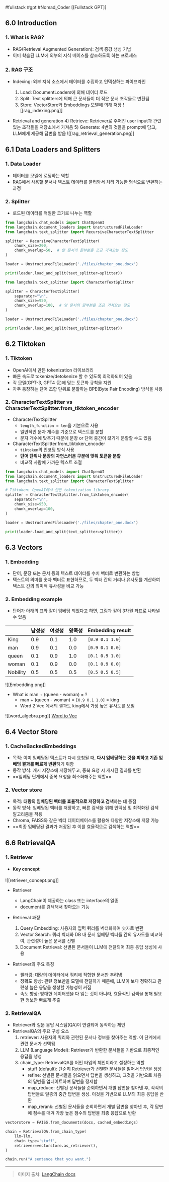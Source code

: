 #fullstack #gpt #Nomad_Coder [[Fullstack GPT]]

## 6.0 Introduction
### 1. What is RAG?
- RAG(Retrieval Augmented Generation): 검색 증강 생성 기법
- 이미 학습된 LLM에 외부의 지식 베이스를 참조하도록 하는 프로세스


### 2. RAG 구조
- Indexing: 외부 지식 소스에서 테이터를 수집하고 인덱싱하는 파이프라인
	1) Load: DocumentLoaders에 의해 데이터 로드
	2) Split: Text splitters에 의해 큰 문서들이 더 작은 문서 조각들로 변환됨
	3) Store: VectorStore와 Embeddings 모델에 의해 저장
![[rag_indexing.png]]

- Retrieval and generation
	4) Retrieve: Retriever로 주어진 user input과 관련있는 조각들을 저장소에서 가져옴
	5) Generate: 4번의 것들을 prompt에 담고, LLM에게 제공해 답변을 받음
![[rag_retrieval_generation.png]]



## 6.1 Data Loaders and Splitters
### 1. Data Loader
- 데이터를 모델에 로딩하는 역할
- RAG에서 사용할 문서나 텍스트 데이터를 불러와서 처리 가능한 형식으로 변환하는 과정 

### 2. Splitter
- 로드된 데이터를 적절한 크기로 나누는 역할

```python
from langchain.chat_models import ChatOpenAI
from langchain.document_loaders import UnstructuredFileLoader
from langchain.text_splitter import RecursiveCharacterTextSplitter

splitter = RecursiveCharacterTextSplitter(
    chunk_size=200,
    chunk_overlap=50,  # 앞 문서의 끝부분을 조금 가져오는 정도
)

loader = UnstructuredFileLoader('./files/chapter_one.docx')

print(loader.load_and_split(text_splitter=splitter))
```

```python
from langchain.text_splitter import CharacterTextSplitter

splitter = CharacterTextSplitter(
    separator="\n",
    chunk_size=950,
    chunk_overlap=100,  # 앞 문서의 끝부분을 조금 가져오는 정도
)

loader = UnstructuredFileLoader('./files/chapter_one.docx')

print(loader.load_and_split(text_splitter=splitter))
```



## 6.2 Tiktoken
### 1. Tiktoken
- OpenAI에서 만든 tokenization 라이브러리
- 빠른 속도로 tokenize/detokenize 할 수 있도록 최적화되어 있음
- 각 모델(GPT-3, GPT4 등)에 맞는 토큰화 규칙을 지원
- 자주 등장하는 단어 조합 단위로 분할하는 BPE(Byte Pair Encoding) 방식을 사용


### 2. CharacterTextSplitter vs CharacterTextSplitter.from_tiktoken_encoder
- CharacterTextSplitter
	- `length_function = len`을 기본으로 사용
	- 일반적인 문자 개수를 기준으로 텍스트를 분할
	- 문자 개수에 맞추기 때문에 문장 or 단어 중간이 끊기게 분할할 수도 있음
- CharacterTextSplitter.from_tiktoken_encoder
	- `tiktoken`의 인코딩 방식 사용
	- **단어 단위나 문장의 자연스러운 구분에 맞춰 토큰을 분할**
	- 비교적 사람에 가까운 텍스트 조절

```python
from langchain.chat_models import ChatOpenAI
from langchain.document_loaders import UnstructuredFileLoader
from langchain.text_splitter import CharacterTextSplitter

# Tiktoken: OpenAI에서 만든 tokenization library.
splitter = CharacterTextSplitter.from_tiktoken_encoder(
    separator="\n",
    chunk_size=950,
    chunk_overlap=100,
)

loader = UnstructuredFileLoader('./files/chapter_one.docx')

print(loader.load_and_split(text_splitter=splitter))
```



## 6.3 Vectors
### 1. Embedding
- 단어, 문장 또는 문서 등의 텍스트 데이터를 수치 벡터로 변환하는 방법
- 텍스트의 의미를 숫자 벡터로 표현하므로, 두 벡터 간의 거리나 유사도를 계산하여 텍스트 간의 의미적 유사성을 비교 가능


### 2. Embedding example
- 단어가 아래의 표와 같이 임베딩 되었다고 하면, 그림과 같이 3차원 좌표로 나타낼 수 있음

|          | 남성성 | 여성성 | 왕족성 | Embedding result |
| -------- | --- | --- | --- | ---------------- |
| King     | 0.9 | 0.1 | 1.0 | `[0.9 0.1 1.0]`  |
| man      | 0.9 | 0.1 | 0.0 | `[0.9 0.1 0.0]`  |
| queen    | 0.1 | 0.9 | 1.0 | `[0.1 0.9 1.0]`  |
| woman    | 0.1 | 0.9 | 0.0 | `[0.1 0.9 0.0]`  |
| Nobility | 0.5 | 0.5 | 0.5 | `[0.5 0.5 0.5]`  |
![[Embedding.png]]


- What is man + (queen - woman) = ?
	- man + (queen - woman) = `[0.9 0.1 1.0]` = king
	- Word 2 Vec 에서의 결과도 king에서 가장 높은 유사도를 보임

![[word_algebra.png]]
[Word to Vec](https://turbomaze.github.io/word2vecjson/)


## 6.4 Vector Store
### 1. CacheBackedEmbeddings
- 목적: 이미 임베딩된 텍스트가 다시 요청될 때, **다시 임베딩하는 것을 피하고 기존 임베딩 결과를 빠르게 반환**하기 위함
- 동작 방식: 캐시 저장소에 저장해두고, 중복 요청 시 캐시된 결과를 반환
- ==임베딩 단계에서 중복 요청을 최소화해주는 역할==


### 2. Vector store
- 목적: **대량의 임베딩된 벡터를 효율적으로 저장하고 검색**하는 데 중점
- 동작 방식: 임베딩된 벡터를 저장하고, 빠른 검색을 위해 인덱싱 및 최적화된 검색 알고리즘을 적용
- Chroma, FAISS와 같은 벡터 데이터베이스를 활용해 다양한 저장소에 저장 가능
- ==최종 임베딩된 결과가 저장된 후 이를 효율적으로 검색하는 역할==



## 6.6 RetrievalQA
### 1. Retriever
- #### Key concept
![[retriever_concept.png]]

- Retriever
	- LangChain이 제공하는 class 또는 interface의 일종
	- document를 검색해서 찾아오는 기능

- Retrieval 과정
	1. Query Embedding: 사용자의 입력 쿼리를 벡터화하여 숫자로 변환
	2. Vector Search: 쿼리 벡터와 DB 내 문서 임베팅 벡터들 간의 유사도를 비교하여, 관련성이 높은 문서를 선별
	3. Document Retrieval: 선별된 문서들이 LLM에 전달되어 최종 응답 생성에 사용

- Retriever의 주요 특징
	- 필터링: 대량의 데이터에서 쿼리에 적합한 문서만 추려냄
	- 정확도 향상: 관련 정보만을 모델에 전달하기 때문에, LLM이 보다 정확하고 관련성 높은 응답을 생성할 가능성이 커짐
	- 속도 향상: 방대한 데이터셋을 다 읽는 것이 아니라, 효율적인 검색을 통해 필요한 정보만 빠르게 추출


### 2. RetrievalQA
- Retriever와 질문 응답 시스템(QA)이 연결되어 동작하는 체인
- RetrievalQA의 주요 구성 요소
	1. retriever: 사용자의 쿼리와 관련된 문서나 정보를 찾아주는 역할. 이 단계에서 관련 문서가 선택됨
	2. LLM (Language Model): Retriever가 반환한 문서들을 기반으로 최종적인 응답을 생성
	3. chain_type: RetrievalQA를 어떤 타입의 체인이라고 설정하는 역할
		- stuff (default): 단순히 Retriever가 선별한 문서들을 읽어서 답변을 생성
		- refine: 선별된 문서들을 읽으면서 답변을 생성하고, 그것을 기반으로 처음의 답변들 업데이트하며 답변을 정제함
		- map_reduce: 선별된 문서들을 순회하면서 개별 답변을 찾아낸 후, 각각의 답변들로 일종의 중간 답변을 생성. 이것을 기반으로 LLM의 최종 응답을 반환
		- map_rerank: 선별된 문서들을 순회하면서 개별 답변을 찾아낸 후, 각 답변에 점수를 매겨 가장 높은 점수의 답변을 최종 응답으로 반환
```python
vectorstore = FAISS.from_documents(docs, cached_embeddings)

chain = RetrievalQA.from_chain_type(
    llm=llm,
    chain_type='stuff',
    retriever=vectorstore.as_retriever(),
)

chain.run("A sentence that you want.")
```



---
> 이미지 출처: [LangChain docs](https://python.langchain.com/docs/introduction/)